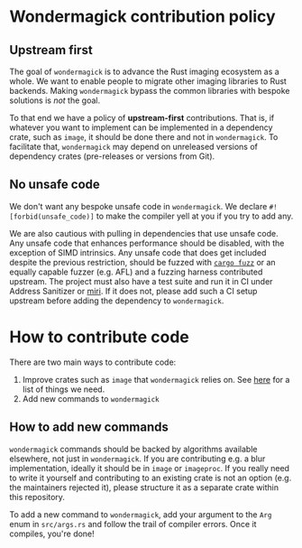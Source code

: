# Wondermagick contribution policy

## Upstream first

The goal of `wondermagick` is to advance the Rust imaging ecosystem as a whole. We want to enable people to migrate other imaging libraries to Rust backends.  Making `wondermagick` bypass the common libraries with bespoke solutions is *not* the goal.

To that end we have a policy of **upstream-first** contributions. That is, if whatever you want to implement can be implemented in a dependency crate, such as `image`, it should be done there and not in `wondermagick`. To facilitate that, `wondermagick` may depend on unreleased versions of dependency crates (pre-releases or versions from Git).

## No unsafe code

We don't want any bespoke unsafe code in `wondermagick`. We declare `#![forbid(unsafe_code)]` to make the compiler yell at you if you try to add any.

We are also cautious with pulling in dependencies that use unsafe code. Any unsafe code that enhances performance should be disabled, with the exception of SIMD intrinsics. Any unsafe code that does get included despite the previous restriction, should be fuzzed with [`cargo fuzz`](https://github.com/rust-fuzz/cargo-fuzz) or an equally capable fuzzer (e.g. AFL) and a fuzzing harness contributed upstream. The project must also have a test suite and run it in CI under Address Sanitizer or [miri](https://github.com/rust-lang/miri). If it does not, please add such a CI setup upstream before adding the dependency to `wondermagick`.

# How to contribute code

There are two main ways to contribute code:

1. Improve crates such as `image` that `wondermagick` relies on. See [here](https://github.com/Shnatsel/wondermagick/issues/1) for a list of things we need.
1. Add new commands to `wondermagick`

## How to add new commands

`wondermagick` commands should be backed by algorithms available elsewhere, not just in `wondermagick`. If you are contributing e.g. a blur implementation, ideally it should be in `image` or `imageproc`. If you really need to write it yourself and contributing to an existing crate is not an option (e.g. the maintainers rejected it), please structure it as a separate crate within this repository.

To add a new command to `wondermagick`, add your argument to the `Arg` enum in `src/args.rs` and follow the trail of compiler errors. Once it compiles, you're done! 
